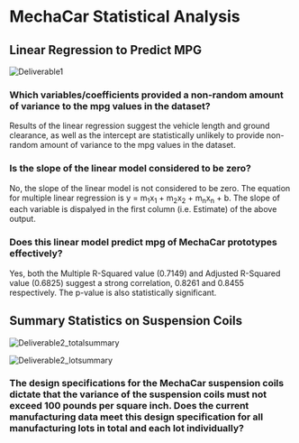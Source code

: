 # MechaCar Statistical Analysis

## Linear Regression to Predict MPG
![Deliverable1](https://user-images.githubusercontent.com/96216947/162291768-0255c63b-bf10-4ea7-b661-4c14fe198e9d.JPG)

### Which variables/coefficients provided a non-random amount of variance to the mpg values in the dataset?
Results of the linear regression suggest the vehicle length and ground clearance, as well as the intercept are statistically unlikely to provide non-random amount of variance to the mpg values in the dataset.
### Is the slope of the linear model considered to be zero?
No, the slope of the linear model is not considered to be zero. The equation for multiple linear regression is y = m<sub>1</sub>x<sub>1</sub> + m<sub>2</sub>x<sub>2</sub> + m<sub>n</sub>x<sub>n</sub> + b. The slope of each variable is dispalyed in the first column (i.e. Estimate) of the above output.
### Does this linear model predict mpg of MechaCar prototypes effectively?
Yes, both the Multiple R-Squared value (0.7149) and Adjusted R-Squared value (0.6825) suggest a strong correlation, 0.8261 and 0.8455 respectively. The p-value is also statistically significant.

## Summary Statistics on Suspension Coils
![Deliverable2_totalsummary](https://user-images.githubusercontent.com/96216947/162302958-09a379be-0ac1-4c8c-b93a-5e3ac3169370.JPG)

![Deliverable2_lotsummary](https://user-images.githubusercontent.com/96216947/162303012-01fdb6c4-c1ce-4c43-9110-255999bd14a5.JPG)


### The design specifications for the MechaCar suspension coils dictate that the variance of the suspension coils must not exceed 100 pounds per square inch. Does the current manufacturing data meet this design specification for all manufacturing lots in total and each lot individually?
